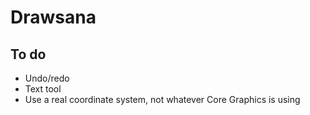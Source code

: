 #  Drawsana

## To do

* Undo/redo
* Text tool
* Use a real coordinate system, not whatever Core Graphics is using
